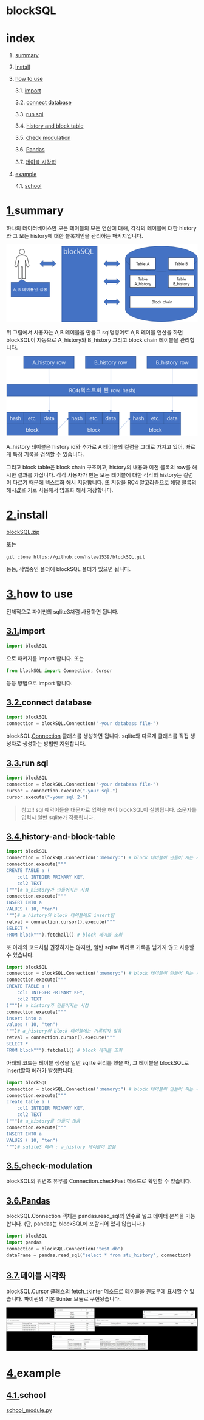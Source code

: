 blockSQL
======
# index
1. [summary](#1summary)

2. [install](#2install)

3. [how to use](#3how-to-use)

    3.1. [import](#31import)

    3.2. [connect database](#32connect-database)

    3.3. [run sql](#33run-sql)

    3.4. [history and block table](#34history-and-block-table)

    3.5. [check modulation](#35check-modulation)
    
    3.6. [Pandas](#36Pandas)

    3.7. [테이블 시각화](#37테이블-시각화)

4. [example](#4예제)

    4.1. [school](#4.1school)



# [1.](#index)summary

 하나의 데이터베이스안 모든 테이블의 모든 연산에 대해, 각각의 테이블에 대한 history와 그 모든 history에 대한 블록체인을 관리하는 패키지입니다.

![구조설명](./doc/구조.png)

 위 그림에서 사용자는 A,B 테이블을 만들고 sql명령어로 A,B 테이블 연산을 하면 blockSQL이 자동으로 A_history와 B_history 그리고 block chain 테이블을 관리합니다.

 ![구조설명2](./doc/block-history-구조.png)

A_history 테이블은 history id와 추가로 A 테이블의 컬럼을 그대로 가지고 있어, 빠르게 특정 기록을 검색할 수 있습니다.

그리고 block table은 block chain 구조이고, history의 내용과 이전 블록의 row를 해시한 결과를 가집니다. 각각 사용자가 만든 모든 테이블에 대한 각각의 history는 컬럼이 다르기 때문에 텍스트화 해서 저장합니다. 또 저장을 RC4 알고리즘으로 해당 블록의 해시값을 키로 사용해서 암호화 해서 저장합니다.

# [2.](#index)install

[blockSQL.zip](https://github.com/hslee1539/blockSQL/archive/master.zip)

또는

`git clone https://github.com/hslee1539/blockSQL.git`

등등, 작업중인 폴더에 blockSQL 폴더가 있으면 됩니다.

# [3.](#index)how to use
전체적으로 파이썬의 sqlite3처럼 사용하면 됩니다.
## [3.1.](#3.how-to-use)import
~~~python
import blockSQL
~~~
으로 패키지를 import 합니다. 또는
~~~python
from blockSQL import Connection, Cursor
~~~
등등 방법으로 import 합니다.

## [3.2.](#3.how-to-use)connect database
~~~python
import blockSQL
connection = blockSQL.Connection("-your databass file-")
~~~
blockSQL.[Connection](./connection_module.py) 클래스를 생성하면 됩니다.
sqlite와 다르게 클래스를 직접 생성자로 생성하는 방법만 지원합니다.
## [3.3.](#3how-to-use)run sql
~~~python
import blockSQL
connection = blockSQL.Connection("-your databass file-")
cursor = connection.execute("-your sql-")
cursor.execute("-your sql 2-")
~~~
>참고!! sql 예약어들을 대문자로 입력을 해야 blockSQL이  실행됩니다. 소문자를 입력시 일반 sqlite가 작동됩니다.

## [3.4.](#3how-to-use)history-and-block-table
~~~python
import blockSQL
connection = blockSQL.Connection(":memory:") # block 테이블이 만들어 지는 시점
connection.execute("""
CREATE TABLE a (
    col1 INTEGER PRIMARY KEY,
    col2 TEXT
)""")# a_history가 만들어지는 시점
connection.execute("""
INSERT INTO a
VALUES ( 10, "ten")
""")# a_history와 block 테이블에도 insert됨
retval = connection.cursor().execute("""
SELECT *
FROM block""").fetchall() # block 테이블 조회
~~~
또 아래의 코드처럼 권장하지는 않지만, 일반 sqlite 쿼리로 기록을 남기지 않고 사용할 수 있습니다.
~~~python
import blockSQL
connection = blockSQL.Connection(":memory:") # block 테이블이 만들어 지는 시점
connection.execute("""
CREATE TABLE a (
    col1 INTEGER PRIMARY KEY,
    col2 TEXT
)""")# a_history가 만들어지는 시점
connection.execute("""
insert into a
values ( 10, "ten")
""")# a_history와 block 테이블에는 기록되지 않음
retval = connection.cursor().execute("""
SELECT *
FROM block""").fetchall() # block 테이블 조회
~~~

아래의 코드는 테이블 생성을 일반 sqlite 쿼리를 했을 때, 그 테이블을 blockSQL로 insert할때 에러가 발생합니다.
~~~python
import blockSQL
connection = blockSQL.Connection(":memory:") # block 테이블이 만들어 지는 시점
connection.execute("""
create table a (
    col1 INTEGER PRIMARY KEY,
    col2 TEXT
)""")# a_history를 만들지 않음
connection.execute("""
INSERT INTO a
VALUES ( 10, "ten")
""")# sqlite3 에러 : a_history 테이블이 없음
~~~
## [3.5.](#3how-to-use)check-modulation
blockSQL의 위변조 유무를 Connection.checkFast 메소드로 확인할 수 있습니다.

## [3.6.](#3how-to-use)[Pandas](https://pandas.pydata.org/)
blockSQL.Connection 객체는 pandas.read_sql의 인수로 넣고 데이터 분석을 가능합니다. (단, pandas는 blockSQL에 포함되어 있지 않습니다.)
~~~python
import blockSQL
import pandas
connection = blockSQL.Connection("test.db")
dataFrame = pandas.read_sql("select * from stu_history", connection)
~~~

## [3.7.](#3how-to-use)테이블 시각화
blockSQL.Cursor 클래스의 fetch_tkinter 메소드로 테이블을 윈도우에 표시할 수 있습니다. 파이썬의 기본 tkinter 모듈로 구현됬습니다.

![그림](./doc/example_tk.jpg)

# [4.](#index)example
## [4.1.](#3.example)school
[school_module.py](./example/school_module.py)

